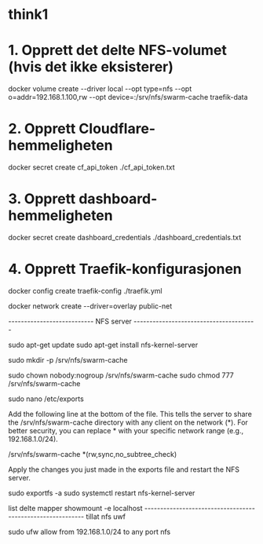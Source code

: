 # think1

# 1. Opprett det delte NFS-volumet (hvis det ikke eksisterer)
docker volume create --driver local --opt type=nfs --opt o=addr=192.168.1.100,rw --opt device=:/srv/nfs/swarm-cache traefik-data

# 2. Opprett Cloudflare-hemmeligheten
docker secret create cf_api_token ./cf_api_token.txt

# 3. Opprett dashboard-hemmeligheten
docker secret create dashboard_credentials ./dashboard_credentials.txt

# 4. Opprett Traefik-konfigurasjonen
docker config create traefik-config ./traefik.yml

docker network create --driver=overlay public-net

--------------------------- NFS server ---------------------------------------

sudo apt-get update
sudo apt-get install nfs-kernel-server

sudo mkdir -p /srv/nfs/swarm-cache

sudo chown nobody:nogroup /srv/nfs/swarm-cache
sudo chmod 777 /srv/nfs/swarm-cache

sudo nano /etc/exports

Add the following line at the bottom of the file. This tells the server to share the /srv/nfs/swarm-cache directory with any client on the network (*). For better security, you can replace * with your specific network range (e.g., 192.168.1.0/24).

/srv/nfs/swarm-cache    *(rw,sync,no_subtree_check)

Apply the changes you just made in the exports file and restart the NFS server.

sudo exportfs -a
sudo systemctl restart nfs-kernel-server

list delte mapper
showmount -e localhost
----------------------------------------------------------- tillat nfs uwf

sudo ufw allow from 192.168.1.0/24 to any port nfs




